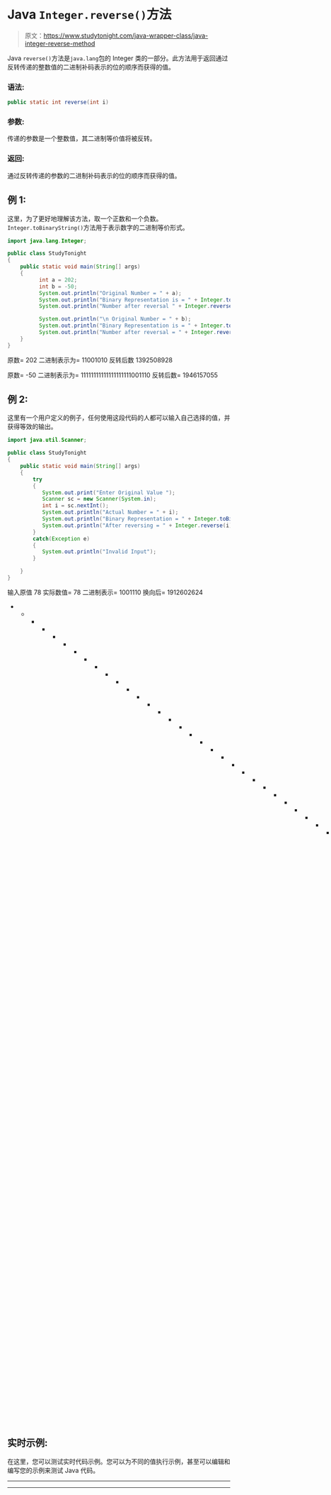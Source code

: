 # Java `Integer.reverse()`方法

> 原文：<https://www.studytonight.com/java-wrapper-class/java-integer-reverse-method>

Java `reverse()`方法是`java.lang`包的 Integer 类的一部分。此方法用于返回通过反转传递的整数值的二进制补码表示的位的顺序而获得的值。

### 语法:

```java
public static int reverse(int i) 
```

### 参数:

传递的参数是一个整数值，其二进制等价值将被反转。

### 返回:

通过反转传递的参数的二进制补码表示的位的顺序而获得的值。

## 例 1:

这里，为了更好地理解该方法，取一个正数和一个负数。`Integer.toBinaryString()`方法用于表示数字的二进制等价形式。

```java
import java.lang.Integer;

public class StudyTonight
{  
    public static void main(String[] args) 
    {  
          int a = 202;  
          int b = -50;  
          System.out.println("Original Number = " + a);             
          System.out.println("Binary Representation is = " + Integer.toBinaryString(a)); 
          System.out.println("Number after reversal " + Integer.reverse(a));//reversal of the number

          System.out.println("\n Original Number = " + b);               
          System.out.println("Binary Representation is = " + Integer.toBinaryString(b));           
          System.out.println("Number after reversal = " + Integer.reverse(b));  
    }  
} 
```

原数= 202
二进制表示为= 11001010
反转后数 1392508928

原数= -50
二进制表示为= 11111111111111111111001110
反转后数= 1946157055

## 例 2:

这里有一个用户定义的例子，任何使用这段代码的人都可以输入自己选择的值，并获得等效的输出。

```java
import java.util.Scanner;  

public class StudyTonight 
{  
    public static void main(String[] args) 
    {  
        try
        {
           System.out.print("Enter Original Value ");  
           Scanner sc = new Scanner(System.in);  
           int i = sc.nextInt();  
           System.out.println("Actual Number = " + i);  
           System.out.println("Binary Representation = " + Integer.toBinaryString(i)); // returns the integer value into its binary equivalent 
           System.out.println("After reversing = " + Integer.reverse(i)); //returns the value obtained by reversal of bits
        }
        catch(Exception e)
        {
           System.out.println("Invalid Input");
        }

    }  
} 
```

输入原值 78
实际数值= 78
二进制表示= 1001110
换向后= 1912602624
* * * * * * * * * * * * * * * * * * * * * * * * * * * * * * * * * * * * * * * * *输入原值-98
实际数值= -98
二进制表示= 111111111111111110011110
换向后= 21111111111111110

## 实时示例:

在这里，您可以测试实时代码示例。您可以为不同的值执行示例，甚至可以编辑和编写您的示例来测试 Java 代码。

* * *

* * *